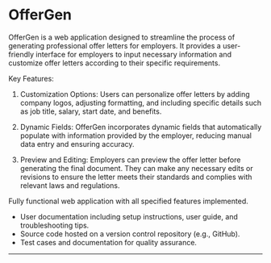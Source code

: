 # OfferGen

OfferGen is a web application designed to streamline the process of generating professional offer letters for employers. It provides a user-friendly interface for employers to input necessary information and customize offer letters according to their specific requirements. 

Key Features:

1. Customization Options: Users can personalize offer letters by adding company logos, adjusting formatting, and including specific details such as job title, salary, start date, and benefits.

2. Dynamic Fields: OfferGen incorporates dynamic fields that automatically populate with information provided by the employer, reducing manual data entry and ensuring accuracy.

3.  Preview and Editing: Employers can preview the offer letter before generating the final document. They can make any necessary edits or revisions to ensure the letter meets their standards and complies with relevant laws and regulations.

 Fully functional web application with all specified features implemented.
- User documentation including setup instructions, user guide, and troubleshooting tips.
- Source code hosted on a version control repository (e.g., GitHub).
- Test cases and documentation for quality assurance.


***********************************************************************************************************************************************************************************************************************
